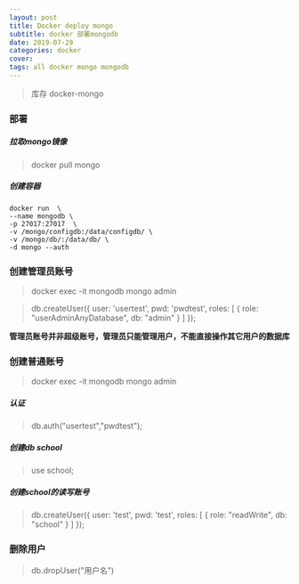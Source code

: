 ```yaml
---
layout: post
title: Docker deploy mongo
subtitle: docker 部署mongodb
date: 2019-07-29
categories: docker
cover: 
tags: all docker mongo mongodb
---
```


> 库存 docker-mongo

### 部署
##### 拉取mongo镜像
>docker pull mongo

##### 创建容器
```
docker run  \
--name mongodb \
-p 27017:27017  \
-v /mongo/configdb:/data/configdb/ \
-v /mongo/db/:/data/db/ \
-d mongo --auth
```

### 创建管理员账号
> docker exec -it mongodb mongo admin

> db.createUser({ user: 'usertest', pwd: 'pwdtest', roles: [ { role: "userAdminAnyDatabase", db: "admin" } ] });

**管理员账号并非超级账号，管理员只能管理用户，不能直接操作其它用户的数据库**
### 创建普通账号
> docker exec -it mongodb mongo admin

##### 认证
> db.auth("usertest","pwdtest");

##### 创建db school
> use school;

##### 创建school的读写账号
> db.createUser({ user: 'test', pwd: 'test', roles: [ { role: "readWrite", db: "school" } ] });

### 删除用户
> db.dropUser("用户名")